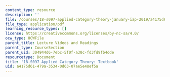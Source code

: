 ```yaml
---
content_type: resource
description: ''
file: /courses/18-s097-applied-category-theory-january-iap-2019/a4175d61479a35340d6307ae5e48ef5a_18-s097iap19textbook.pdf
file_type: application/pdf
learning_resource_types: []
license: https://creativecommons.org/licenses/by-nc-sa/4.0/
ocw_type: OCWFile
parent_title: Lecture Videos and Readings
parent_type: CourseSection
parent_uid: 304944d6-7ebc-5f0f-a30c-fd3fd9fb4dde
resourcetype: Document
title: '18.S097 Applied Category Theory: Textbook'
uid: a4175d61-479a-3534-0d63-07ae5e48ef5a
---
```

